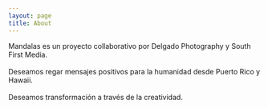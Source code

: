 ```yaml
---
layout: page
title: About
---
```


<p class="message">
  Mandalas es un proyecto collaborativo por Delgado Photography y South First Media.<br><br>Deseamos regar mensajes positivos para la humanidad desde Puerto Rico y Hawaii.<br><br>Deseamos transformación a través de la creatividad.
</p>

